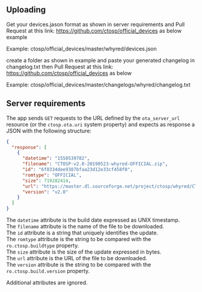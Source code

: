 Uploading
----------

Get your devices.jason format as shown in server requirements and Pull Request at this link: https://github.com/ctosp/official_devices as below example 

Example:
ctosp/official_devices/master/whyred/devices.json

create a folder as shown in example and paste your generated changelog in changelog.txt then Pull Request at this link: https://github.com/ctosp/official_devices as below

Example:
ctosp/official_devices/master/changelogs/whyred/changelog.txt

Server requirements
-------------------
The app sends `GET` requests to the URL defined by the `ota_server_url`
resource (or the `ctosp.ota.uri` system property) and expects as response
a JSON with the following structure:
```json
{
  "response": [
    {
      "datetime": "1558539782",
      "filename": "CTOSP-v2.0-20190523-whyred-OFFICIAL.zip",
      "id": "6f8334dee9387bfaa23d12e33cf458f0",
      "romtype": "OFFICIAL",
      "size": 719282414,
      "url": "https://master.dl.sourceforge.net/project/ctosp/whyred/CTOSP-2.0-whyred-9.0-20190523-OFFICIAL.zip",
      "version": "v2.0"
    }
  ]
}
```

The `datetime` attribute is the build date expressed as UNIX timestamp.  
The `filename` attribute is the name of the file to be downloaded.  
The `id` attribute is a string that uniquely identifies the update.  
The `romtype` attribute is the string to be compared with the `ro.ctosp.buildtype` property.  
The `size` attribute is the size of the update expressed in bytes.  
The `url` attribute is the URL of the file to be downloaded.  
The `version` attribute is the string to be compared with the `ro.ctosp.build.version` property.  

Additional attributes are ignored.
